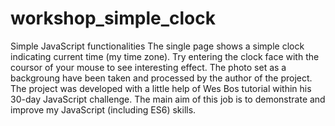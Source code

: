 # workshop_simple_clock
Simple JavaScript functionalities
The single page shows a simple clock indicating current time (my time zone). 
Try entering the clock face with the coursor of your mouse to see interesting effect.
The photo set as a backgroung have been taken and processed by the author of the project.
The project was developed with a little help of Wes Bos tutorial within his 30-day JavaScript challenge. 
The main aim of this job is to demonstrate and improve my JavaScript (including ES6) skills.
